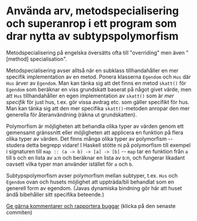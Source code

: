 # Använda arv, metodspecialisering och superanrop i ett program som drar nytta av subtypspolymorfism

Metodspecialisering på engelska översätts ofta till "overriding"
men även "[method] specialisation".

Metodspecialisering avser alltså när en subklass tillhandahåller
en mer specifik implementation av en metod. Ponera klasserna
`Egendom` och `Hus` där `Hus` ärver av `Egendom`. Man kan tänka
sig att det finns en metod `skatt()` för `Egendom` som beräknar en
viss grundskatt baserat på något givet värde, men att `Hus`
tillhandahåller en egen implementation av `skatt()` som är *mer
specifik* för just hus, t.ex. gör vissa avdrag etc. som gäller
specifikt för hus. Man kan tänka sig att den mer specifika
`skatt()`-metoden anropar den mer generella för återanvändning
(räkna ut grundskatten).

Polymorfism är möjligheten att behandla olika typer av värden
genom ett gemensamt gränssnitt eller möjligheten att applicera en
funktion på flera olika typer av värden. Det finns många olika
typer av polymorfism -- studera detta begrepp vidare! I Haskell
stötte ni på polymorfism till exempel i signaturen till `map :: (a
-> b) -> [a] -> [b]` -- `map` tar en funktion från `a` till `b`
och en lista av `a`:n och beräknar en lista av `b`:n, och fungerar
likadant oavsett vilka typer man använder istället för `a` och
`b`.

Subtypspolymorfism avser polymorfism mellan subtyper, t.ex. `Hus`
och `Egendom` ovan och husets möjlighet att uppträda/bli behandlat
som en generell form av egendom. (Javas dynamiska bindning gör här
att huset ändå bibehåller sitt specifika beteende.)

[Ge gärna kommentarer och rapportera buggar](https://github.com/IOOPM-UU/achievements/commits/master/B4.md) (klicka på den senaste commiten)
